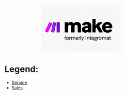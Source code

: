 <div align="center">

![Make](pic/make_logo.gif)
</div>

# Legend:

   * [Service](service/README.md)
   * [Sales](sales/README.md)


